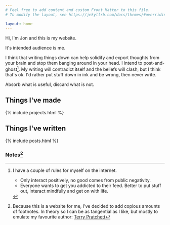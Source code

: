 ```yaml
---
# Feel free to add content and custom Front Matter to this file.
# To modify the layout, see https://jekyllrb.com/docs/themes/#overriding-theme-defaults

layout: home
---
```

Hi, I'm Jon and this is my website.

It's intended audience is me. 

I think that writing things down can help solidify and export thoughts from your brain and stop them banging around in your head. I intend to post-and-ghost[^ghost]. My writing will contradict itself and the beliefs will clash, but I think that's ok. I'd rather put stuff down in ink and be wrong, then never write. 

Absorb what is useful, discard what is not.

## Things I've made

{% include projects.html %}

## Things I've written

{% include posts.html %}

### Notes[^footnotes] 

[^ghost]: I have a couple of rules for myself on the internet.
    * Only interact positively, no good comes from public negativity. 
    * Everyone wants to get you addicted to their feed. Better to put stuff out, interact mindfully and get on with life.

[^footnotes]: Because this is a website for me, I've decided to add copious amounts of footnotes. In theory so I can be as tangential as I like, but mostly to emulate my favourite author: [Terry Pratchett](https://en.wikipedia.org/wiki/Terry_Pratchett)
